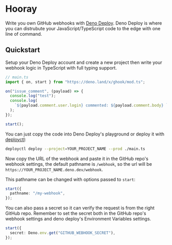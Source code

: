 # Hooray

Write you own GitHub webhooks with [Deno Deploy](https://deno.com/deploy). Deno
Deploy is where you can distrubute your JavaScript/TypeScript code to the edge
with one line of command.

## Quickstart

Setup your Deno Deploy account and create a new project then write your webhook
logic in TypeScript with full typing support.

```ts
// main.ts
import { on, start } from "https://deno.land/x/ghook/mod.ts";

on("issue_comment", (payload) => {
  console.log("test");
  console.log(
    `${payload.comment.user.login} commented: ${payload.comment.body} `,
  );
});

start();
```

You can just copy the code into Deno Deploy's playground or deploy it with
[deployctl](https://github.com/denoland/deployctl):

```sh
deployctl deploy --project=YOUR_PROJECT_NAME --prod ./main.ts
```

Now copy the URL of the webhook and paste it in the GitHub repo's webhook
settings, the default pathname is `/webhook`, so the url will be
`https://YOUR_PROJECT_NAME.deno.dev/webhook`.

This pathname can be changed with options passed to `start`:

```ts
start({
  pathname: "/my-webhook",
});
```

You can also pass a secret so it can verify the request is from the right GitHub
repo. Remember to set the secret both in the GitHub repo's webhook settings and
deno deploy's Environment Variables settings.

```ts
start({
  secret: Deno.env.get("GITHUB_WEBHOOK_SECRET"),
});
```
